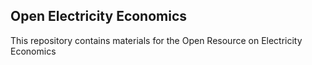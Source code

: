 ## Open Electricity Economics
This repository contains materials for the Open Resource on Electricity Economics

